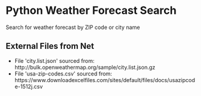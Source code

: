 <h1>Python Weather Forecast Search</h1>
<p>Search for weather forecast by ZIP code or city name</p>
<h2>External Files from Net</h2>
<ul>
  <li>File 'city.list.json' sourced from: http://bulk.openweathermap.org/sample/city.list.json.gz</li>
  <li>File 'usa-zip-codes.csv' sourced from: https://www.downloadexcelfiles.com/sites/default/files/docs/usazipcode-1512j.csv</li>
</ul>
